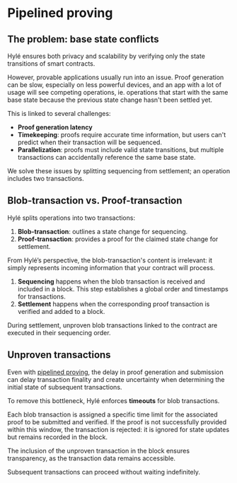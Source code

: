 # Pipelined proving

## The problem: base state conflicts

Hylé ensures both privacy and scalability by verifying only the state transitions of smart contracts.

However, provable applications usually run into an issue. Proof generation can be slow, especially on less powerful devices, and an app with a lot of usage will see competing operations, ie. operations that start with the same base state because the previous state change hasn't been settled yet.

This is linked to several challenges:

- **Proof generation latency**
- **Timekeeping**: proofs require accurate time information, but users can't predict when their transaction will be sequenced.
- **Parallelization**: proofs must include valid state transitions, but multiple transactions can accidentally reference the same base state.

We solve these issues by splitting sequencing from settlement; an operation includes two transactions.

## Blob-transaction vs. Proof-transaction

Hylé splits operations into two transactions:

1. **Blob-transaction**: outlines a state change for sequencing.
2. **Proof-transaction**: provides a proof for the claimed state change for settlement.

From Hylé’s perspective, the blob-transaction's content is irrelevant: it simply represents incoming information that your contract will process.

1. **Sequencing** happens when the blob transaction is received and included in a block. This step establishes a global order and timestamps for transactions.
1. **Settlement** happens when the corresponding proof transaction is verified and added to a block.

During settlement, unproven blob transactions linked to the contract are executed in their sequencing order.

## Unproven transactions

Even with [pipelined proving](./pipelined-proving.md), the delay in proof generation and submission can delay transaction finality and create uncertainty when determining the initial state of subsequent transactions.

To remove this bottleneck, Hylé enforces **timeouts** for blob transactions.

Each blob transaction is assigned a specific time limit for the associated proof to be submitted and verified. If the proof is not successfully provided within this window, the transaction is rejected: it is ignored for state updates but remains recorded in the block.

The inclusion of the unproven transaction in the block ensures transparency, as the transaction data remains accessible.

Subsequent transactions can proceed without waiting indefinitely.
